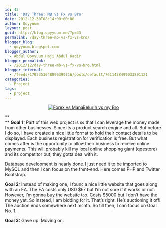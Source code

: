 ```yaml
---
id: 43
title: 'Day Three: MB vs Fx vs Bro'
date: 2012-12-30T08:14:00+00:00
author: Qoyyuum
layout: post
guid: http://blog.qoyyuum.me/?p=43
permalink: /day-three-mb-vs-fx-vs-bro/
blogger_blog:
  - qoyyuum.blogspot.com
blogger_author:
  - Abdul Qoyyuum Haji Abdul Kadir
blogger_permalink:
  - /2012/12/day-three-mb-vs-fx-vs-bro.html
blogger_internal:
  - /feeds/1705353048896399216/posts/default/7611428499033891121
categories:
  - Project
tags:
  - project
---
```

<div style="clear: both; text-align: center;">
  <a href="http://i1.wp.com/blog.qoyyuum.me/wp-content/uploads/2012/12/Day3.png" style="margin-left: 1em; margin-right: 1em;"><img alt="Forex vs ManaBelurih vs my Bro" border="0" src="http://i1.wp.com/blog.qoyyuum.me/wp-content/uploads/2012/12/Day3.png?resize=640%2C203" title="" data-recalc-dims="1" /></a>
</div>

**  
** **Goal 1:** Part of this web project is so that I can leverage the money made from other businesses. Since its a product search engine and all. But before I do so, I have created a nice little format to hold their contact details to be displayed. Each business registration for verification is free. But what comes after is the opportunity to allow their business to receive online payments. This will probably kill my local online shopping giant (qqestore) and its competitor but, they gotta deal with it.

Database development is nearly done. I just need it to be imported to MySQL and then I can focus on the front-end. Here comes PHP and Twitter Bootstrap.

**Goal 2:** Instead of making one, I found a nice little website that goes along with an EA. The EA costs only USD $67 but I&#8217;m not sure if it works or not. However, I&#8217;m gonna buy the website too. Costs $5000 but I don&#8217;t have the money yet. So instead, I am bidding for it. That&#8217;s right. He&#8217;s auctioning it off! The auction ends somewhere next month. So till then, I can focus on Goal No. 1.

**Goal 3:** Gave up. Moving on.